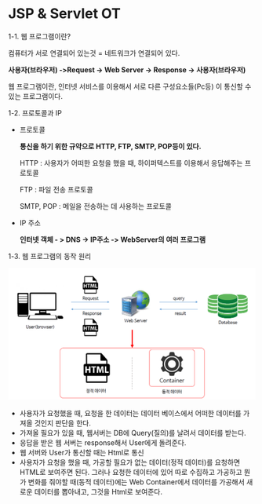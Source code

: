 # JSP & Servlet OT 

1-1. 웹 프로그램이란?

컴퓨터가 서로 연결되어 있는것 =  네트워크가 연결되어 있다.

**사용자(브라우저) ->Request -> Web Server -> Response -> 사용자(브라우저)**

웹 프로그램이란, 인터넷 서비스를 이용해서 서로 다른 구성요소들(Pc등) 이 통신할 수 있는 프로그램이다.

1-2. 프로토콜과 IP

* 프로토콜

  **통신을 하기 위한 규약으로 HTTP, FTP, SMTP, POP등이 있다.**

  HTTP : 사용자가 어떠한 요청을 했을 때, 하이퍼텍스트를 이용해서 응답해주는 프로토콜

  FTP : 파일 전송 프로토콜

  SMTP, POP : 메일을 전송하는 데 사용하는 프로토콜

* IP 주소

  **인터넷 객체 - > DNS -> IP주소 -> WebServer의 여러 프로그램**

1-3. 웹 프로그램의 동작 원리

![](./ch1image/웹프로그램의구동과정.png)

* 사용자가 요청했을 때,  요청을 한 데이터는 데이터 베이스에서 어떠한 데이터를 가져올 것인지 판단을 한다.
* 가져올 필요가 있을 때, 웹서버는 DB에 Query(질의)를 날려서 데이터를 받는다.
* 응답을 받은 웹 서버는 response해서 User에게 돌려준다.
* 웹 서버와 User가 통신할 때는 Html로 통신
* 사용자가 요청을 했을 때, 가공할 필요가 없는 데이터(정적 데이터)를 요청하면 HTML로 보여주면 된다. 그러나 요청한 데이터에 있어 따로 수집하고 가공하고 뭔가 변화를 줘야할 때(동적 데이터)에는 Web Container에서 데이터를 가공해서 새로운 데이터를 뽑아내고, 그것을 Html로 보여준다.

 
